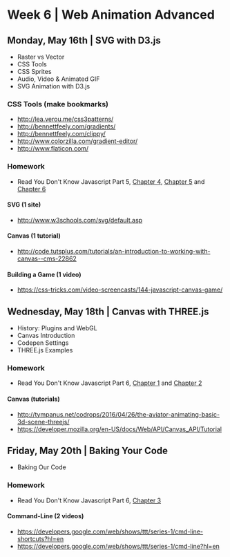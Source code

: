 

# Week 6 | Web Animation Advanced


## Monday, May 16th | SVG with D3.js

- Raster vs Vector
- CSS Tools
- CSS Sprites
- Audio, Video & Animated GIF
- SVG Animation with D3.js

### CSS Tools (make bookmarks)

- http://lea.verou.me/css3patterns/
- http://bennettfeely.com/gradients/ 
- http://bennettfeely.com/clippy/
- http://www.colorzilla.com/gradient-editor/
- http://www.flaticon.com/

### Homework


- Read You Don't Know Javascript Part 5, [Chapter 4](https://github.com/getify/You-Dont-Know-JS/blob/master/async%20%26%20performance/ch4.md), [Chapter 5](https://github.com/getify/You-Dont-Know-JS/blob/master/async%20%26%20performance/ch5.md) and [Chapter 6](https://github.com/getify/You-Dont-Know-JS/blob/master/async%20%26%20performance/ch6.md)





#### SVG (1 site)
- http://www.w3schools.com/svg/default.asp

#### Canvas (1 tutorial)
- http://code.tutsplus.com/tutorials/an-introduction-to-working-with-canvas--cms-22862

#### Building a Game (1 video)
- https://css-tricks.com/video-screencasts/144-javascript-canvas-game/



## Wednesday, May 18th | Canvas with THREE.js

- History: Plugins and WebGL
- Canvas Introduction
- Codepen Settings
- THREE.js Examples

### Homework

- Read You Don't Know Javascript Part 6, [Chapter 1](https://github.com/getify/You-Dont-Know-JS/blob/master/es6%20%26%20beyond/ch1.md) and [Chapter 2](https://github.com/getify/You-Dont-Know-JS/blob/master/es6%20%26%20beyond/ch2.md) 


#### Canvas (tutorials)
- http://tympanus.net/codrops/2016/04/26/the-aviator-animating-basic-3d-scene-threejs/
- https://developer.mozilla.org/en-US/docs/Web/API/Canvas_API/Tutorial


## Friday, May 20th | Baking Your Code

- Baking Our Code

### Homework

- Read You Don't Know Javascript Part 6, [Chapter 3](https://github.com/getify/You-Dont-Know-JS/blob/master/es6%20%26%20beyond/ch3.md) 



#### Command-Line (2 videos)
- https://developers.google.com/web/shows/ttt/series-1/cmd-line-shortcuts?hl=en
- https://developers.google.com/web/shows/ttt/series-1/cmd-line?hl=en



